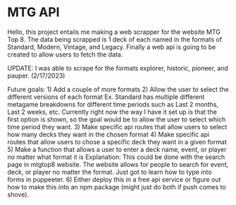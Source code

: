 # MTG API



Hello, this project entails me making a web scrapper for the website MTG Top 8. 
The data being scrapped is 1 deck of each named in the formats of Standard, Modern, Vintage, and Legacy.
Finally a web api is going to be created to allow users to fetch the data.

UPDATE: I was able to scrape for the formats explorer, historic, pioneer, and pauper. (2/17/2023)

Future goals: 
    1) Add a couple of more formats
    2) Allow the user to select the different versions of each format 
        Ex. Standard has multiple different metagame breakdowns for different time periods such as Last 2 months, Last 2 weeks, etc. Currently right now the way I have it set up is that the first option is shown, so the goal would be to allow the user to select which time period they want.
    3) Make specific api routes that allow users to select how many decks they want in the chosen format
    4) Make specific api routes that allow users to chose a specific deck they want in a given format
    5) Make a function that allows a user to enter a deck name, event, or player no matter what format it is
        Explanation: This could be done with the search page in mtgtop8 website. The website allows for people to search for event, deck, or player no matter the format. Just got to learn how to type into forms in puppeeter.
    6) Either deploy this in a free api service or figure out how to make this into an npm package (might just do both if push comes to shove).   
